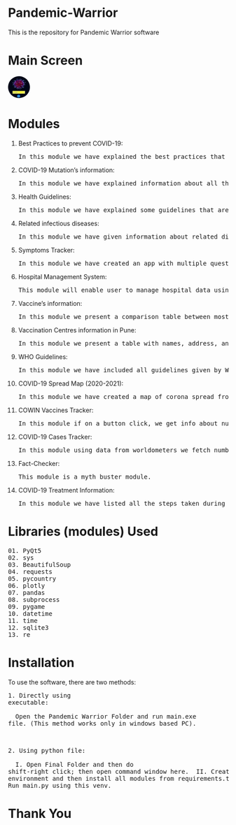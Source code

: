 # Pandemic-Warrior
This is the repository for Pandemic Warrior software

# Main Screen

<img src="images/Output.jpg" width="50px" height="50px" style="border-radius:30px;"> 

# Modules
1.	Best Practices to prevent COVID-19:
    <pre>In this module we have explained the best practices that are necessary to prevent COVID-19 infection.</pre>

2.	COVID-19 Mutation’s information:

    <pre>In this module we have explained information about all the mutations that have occurred to date of the sars-cov-2 virus.</pre>

3.	Health Guidelines:

    <pre>In this module we have explained some guidelines that are advised to follow during pandemic to boost the immunity to efficiently fight the pandemic.</pre>

4.	Related infectious diseases:

    <pre>In this module we have given information about related diseases that occur due to immune deficiency caused by COVID-19.</pre>

5.	Symptoms Tracker:

    <pre>In this module we have created an app with multiple questions that will be asked to user and a message will popup indicating severity of risk and course of action.</pre>

6.	Hospital Management System:
    <pre>This module will enable user to manage hospital data using a GUI based database with functions like modifying record and various ways of accessing the database.</pre>

7.	Vaccine’s information:
    <pre>In this module we present a comparison table between most popular vaccines of the world.</pre>

8.	Vaccination Centres information in Pune:
    <pre>In this module we present a table with names, address, and contact details of vaccination centers of Pune.</pre>

9.	WHO Guidelines:

    <pre>In this module we have included all guidelines given by WHO to date in a timeline, also a few more picture guidelines are included.</pre>

10.	COVID-19 Spread Map (2020-2021):
    <pre>In this module we have created a map of corona spread from 2020 to 2021 with intuitive animation.</pre>

11.	COWIN Vaccines Tracker:

    <pre>In this module if on a button click, we get info about number and type of vaccines available in a pin code with center name as well.</pre>

12.	COVID-19 Cases Tracker:
    <pre>In this module using data from worldometers we fetch number of total cases, deaths, and recovered people by selecting country from combo box.</pre>

13.	Fact-Checker:

    <pre>This module is a myth buster module.</pre>

14.	COVID-19 Treatment Information:
    <pre>In this module we have listed all the steps taken during treatment of a COVID-19 patient.</pre>

# Libraries (modules) Used
<pre>
01. PyQt5
02. sys
03. BeautifulSoup
04. requests
05. pycountry
06. plotly
07. pandas
08. subprocess
09. pygame
10. datetime
11. time
12. sqlite3
13. re
</pre>

# Installation

To use the software, there are two methods:
    <pre>1. Directly using executable:<br></br>
            &emsp;Open the Pandemic Warrior Folder and run main.exe file. (This method works only in windows based PC).<br></br>
    </pre>
    <pre>2. Using python file:<br></br>
            &emsp;I. Open Final Folder and then do shift-right click; then open command window here.
            &emsp;II. Create virtual environment and then install all modules from requirements.txt.
            &emsp;III. Run main.py using this venv.
    </pre>
        
# Thank You
        
